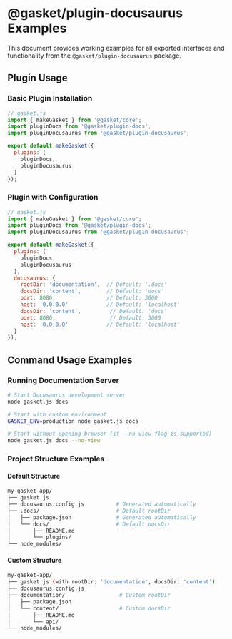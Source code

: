 # @gasket/plugin-docusaurus Examples

This document provides working examples for all exported interfaces and functionality from the `@gasket/plugin-docusaurus` package.

## Plugin Usage

### Basic Plugin Installation

```js
// gasket.js
import { makeGasket } from '@gasket/core';
import pluginDocs from '@gasket/plugin-docs';
import pluginDocusaurus from '@gasket/plugin-docusaurus';

export default makeGasket({
  plugins: [
    pluginDocs,
    pluginDocusaurus
  ]
});
```

### Plugin with Configuration

```js
// gasket.js
import { makeGasket } from '@gasket/core';
import pluginDocs from '@gasket/plugin-docs';
import pluginDocusaurus from '@gasket/plugin-docusaurus';

export default makeGasket({
  plugins: [
    pluginDocs,
    pluginDocusaurus
  ],
  docusaurus: {
    rootDir: 'documentation',  // Default: '.docs'
    docsDir: 'content',        // Default: 'docs'
    port: 8080,                // Default: 3000
    host: '0.0.0.0'            // Default: 'localhost'
    docsDir: 'content',         // Default: 'docs'
    port: 8080,                 // Default: 3000
    host: '0.0.0.0'            // Default: 'localhost'
  }
});
```

## Command Usage Examples

### Running Documentation Server

```bash
# Start Docusaurus development server
node gasket.js docs

# Start with custom environment
GASKET_ENV=production node gasket.js docs

# Start without opening browser (if --no-view flag is supported)
node gasket.js docs --no-view
```

### Project Structure Examples

#### Default Structure
```bash
my-gasket-app/
├── gasket.js
├── docusaurus.config.js          # Generated automatically
├── .docs/                        # Default rootDir
│   ├── package.json              # Generated automatically
│   └── docs/                     # Default docsDir
│       ├── README.md
│       └── plugins/
└── node_modules/
```

#### Custom Structure
```bash
my-gasket-app/
├── gasket.js (with rootDir: 'documentation', docsDir: 'content')
├── docusaurus.config.js
├── documentation/                 # Custom rootDir
│   ├── package.json
│   └── content/                   # Custom docsDir
│       ├── README.md
│       └── api/
└── node_modules/
```

